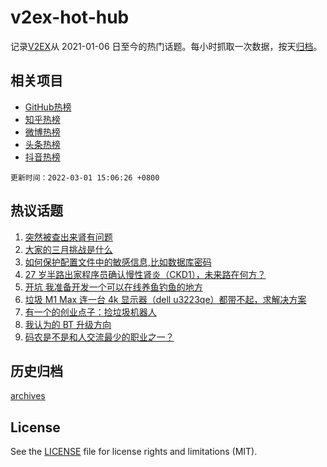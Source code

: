 # v2ex-hot-hub

 记录[V2EX](https://www.v2ex.com/)从 2021-01-06 日至今的热门话题。每小时抓取一次数据，按天[归档](archives)。
 
 ## 相关项目

- [GitHub热榜](https://github.com/snaildev/github-hot-hub)
- [知乎热榜](https://github.com/snaildev/zhihu-hot-hub)
- [微博热榜](https://github.com/snaildev/weibo-hot-hub)
- [头条热榜](https://github.com/snaildev/toutiao-hot-hub)
- [抖音热榜](https://github.com/snaildev/douyin-hot-hub)


 `更新时间：2022-03-01 15:06:26 +0800`

## 热议话题

1. [突然被查出来肾有问题](https://www.v2ex.com/t/836925)
1. [大家的三月挑战是什么](https://www.v2ex.com/t/837055)
1. [如何保护配置文件中的敏感信息,比如数据库密码](https://www.v2ex.com/t/836944)
1. [27 岁半路出家程序员确认慢性肾炎（CKD1），未来路在何方？](https://www.v2ex.com/t/837009)
1. [开坑 我准备开发一个可以在线养鱼钓鱼的地方](https://www.v2ex.com/t/837070)
1. [垃圾 M1 Max 连一台 4k 显示器（dell u3223qe）都带不起，求解决方案](https://www.v2ex.com/t/837082)
1. [有一个的创业点子：捡垃圾机器人](https://www.v2ex.com/t/836932)
1. [我认为的 BT 升级方向](https://www.v2ex.com/t/836993)
1. [码农是不是和人交流最少的职业之一？](https://www.v2ex.com/t/837024)

## 历史归档

[archives](archives)

## License

See the [LICENSE](LICENSE) file for license rights and limitations (MIT).
